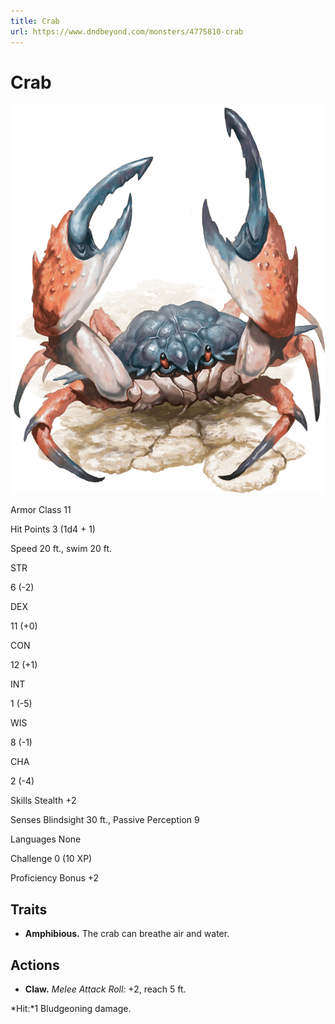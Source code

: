 ```yaml
---
title: Crab
url: https://www.dndbeyond.com/monsters/4775810-crab
---
```


# Crab

![Crab](crab.png)

Armor Class
11

Hit Points
3
(1d4 + 1)

Speed
20 ft., swim 20 ft.

STR

6
(-2)

DEX

11
(+0)

CON

12
(+1)

INT

1
(-5)

WIS

8
(-1)

CHA

2
(-4)

Skills
Stealth +2

Senses
Blindsight 30 ft., Passive Perception 9

Languages
None

Challenge
0 (10 XP)

Proficiency Bonus
+2

## Traits

* **Amphibious.** The crab can breathe air and water.

## Actions

* **Claw.** *Melee Attack Roll:* +2, reach 5 ft.

*Hit:*1 Bludgeoning damage.